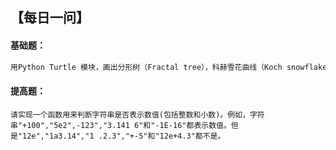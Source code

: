 ## 【每日一问】

####  基础题：

```python
用Python Turtle 模块，画出分形树（Fractal tree），科赫雪花曲线（Koch snowflake）和龙形曲线（Dragon curve）。
```

#### 提高题：

```
请实现一个函数用来判断字符串是否表示数值(包括整数和小数)。例如，字符
串"+100","5e2",-123","3.141 6"和"-1E-16"都表示数值。但
是"12e","1a3.14","1 .2.3","+-5"和"12e+4.3"都不是。
```



